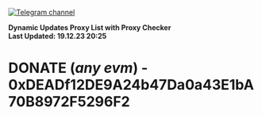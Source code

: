 [![Telegram channel](https://img.shields.io/endpoint?url=https://runkit.io/damiankrawczyk/telegram-badge/branches/master?url=https://t.me/n4z4v0d)](https://t.me/n4z4v0d) 

**Dynamic Updates Proxy List with Proxy Checker**  
**Last Updated: 19.12.23 20:25**

# DONATE (_any evm_) - 0xDEADf12DE9A24b47Da0a43E1bA70B8972F5296F2

